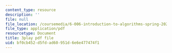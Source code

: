 ```yaml
---
content_type: resource
description: ''
file: null
file_location: /coursemedia/6-006-introduction-to-algorithms-spring-2020/bf0cb452d5fdad60951d6e6e477474f1_EmSmaW-ud6A.pdf
file_type: application/pdf
resourcetype: Document
title: 3play pdf file
uid: bf0cb452-d5fd-ad60-951d-6e6e477474f1
---
```

